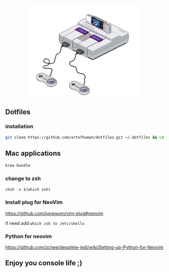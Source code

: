 <p align="center">
  <img width="350px" src="console.jpg" />
</p>

## Dotfiles

### installation

```sh
git clone https://github.com/artofhuman/dotfiles.git ~/.dotfiles && cd ~/.dotfiles && script/bootstrap
```

## Mac applications

```sh
brew bundle
```

### change to zsh

```
chsh -s $(which zsh)
```

### Install plug for NeoVim
https://github.com/junegunn/vim-plug#neovim

if need add `which zsh to /etc/shells`

### Python for neovim

https://github.com/zchee/deoplete-jedi/wiki/Setting-up-Python-for-Neovim

## Enjoy you console life ;)
